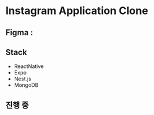 # Instagram Application Clone

## Figma : 

## Stack

 - ReactNative
 - Expo
 - Nest.js
 - MongoDB

## 진행 중